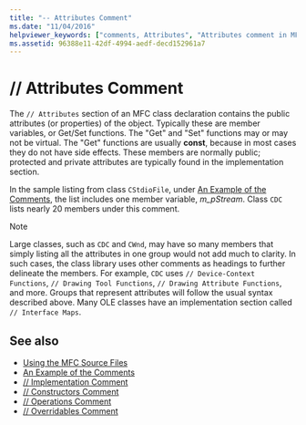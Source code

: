 ```yaml
---
title: "-- Attributes Comment"
ms.date: "11/04/2016"
helpviewer_keywords: ["comments, Attributes", "Attributes comment in MFC source files", "MFC source files, Attributes comment", "public attributes comment"]
ms.assetid: 96388e11-42df-4994-aedf-decd152961a7
---
```

# // Attributes Comment

The `// Attributes` section of an MFC class declaration contains the public attributes (or properties) of the object. Typically these are member variables, or Get/Set functions. The "Get" and "Set" functions may or may not be virtual. The "Get" functions are usually **const**, because in most cases they do not have side effects. These members are normally public; protected and private attributes are typically found in the implementation section.

In the sample listing from class `CStdioFile`, under [An Example of the Comments](../mfc/an-example-of-the-comments.md), the list includes one member variable, *m_pStream*. Class `CDC` lists nearly 20 members under this comment.

> [!NOTE]
>  Large classes, such as `CDC` and `CWnd`, may have so many members that simply listing all the attributes in one group would not add much to clarity. In such cases, the class library uses other comments as headings to further delineate the members. For example, `CDC` uses `// Device-Context Functions`, `// Drawing Tool Functions`, `// Drawing Attribute Functions`, and more. Groups that represent attributes will follow the usual syntax described above. Many OLE classes have an implementation section called `// Interface Maps`.

## See also

- [Using the MFC Source Files](../mfc/using-the-mfc-source-files.md)
- [An Example of the Comments](../mfc/an-example-of-the-comments.md)
- [// Implementation Comment](../mfc/decrement-implementation-comment.md)
- [// Constructors Comment](../mfc/decrement-constructors-comment.md)
- [// Operations Comment](../mfc/decrement-operations-comment.md)
- [// Overridables Comment](../mfc/decrement-overridables-comment.md)
